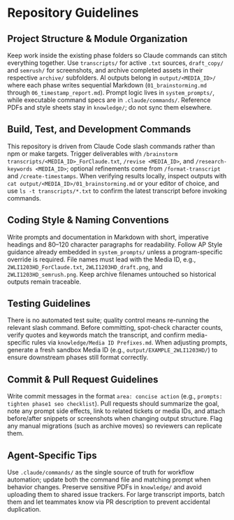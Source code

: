# Repository Guidelines

## Project Structure & Module Organization
Keep work inside the existing phase folders so Claude commands can stitch everything together. Use `transcripts/` for active `.txt` sources, `draft_copy/` and `semrush/` for screenshots, and archive completed assets in their respective `archive/` subfolders. AI outputs belong in `output/<MEDIA_ID>/` where each phase writes sequential Markdown (`01_brainstorming.md` through `06_timestamp_report.md`). Prompt logic lives in `system_prompts/`, while executable command specs are in `.claude/commands/`. Reference PDFs and style sheets stay in `knowledge/`; do not sync them elsewhere.

## Build, Test, and Development Commands
This repository is driven from Claude Code slash commands rather than npm or make targets. Trigger deliverables with `/brainstorm transcripts/<MEDIA_ID>_ForClaude.txt`, `/revise <MEDIA_ID>`, and `/research-keywords <MEDIA_ID>`; optional refinements come from `/format-transcript` and `/create-timestamps`. When verifying results locally, inspect outputs with `cat output/<MEDIA_ID>/01_brainstorming.md` or your editor of choice, and use `ls -t transcripts/*.txt` to confirm the latest transcript before invoking commands.

## Coding Style & Naming Conventions
Write prompts and documentation in Markdown with short, imperative headings and 80–120 character paragraphs for readability. Follow AP Style guidance already embedded in `system_prompts/` unless a program-specific override is required. File names must lead with the Media ID, e.g., `2WLI1203HD_ForClaude.txt`, `2WLI1203HD_draft.png`, and `2WLI1203HD_semrush.png`. Keep archive filenames untouched so historical outputs remain traceable.

## Testing Guidelines
There is no automated test suite; quality control means re-running the relevant slash command. Before committing, spot-check character counts, verify quotes and keywords match the transcript, and confirm media-specific rules via `knowledge/Media ID Prefixes.md`. When adjusting prompts, generate a fresh sandbox Media ID (e.g., `output/EXAMPLE_2WLI1203HD/`) to ensure downstream phases still format correctly.

## Commit & Pull Request Guidelines
Write commit messages in the format `area: concise action` (e.g., `prompts: tighten phase1 seo checklist`). Pull requests should summarize the goal, note any prompt side effects, link to related tickets or media IDs, and attach before/after snippets or screenshots when changing output structure. Flag any manual migrations (such as archive moves) so reviewers can replicate them.

## Agent-Specific Tips
Use `.claude/commands/` as the single source of truth for workflow automation; update both the command file and matching prompt when behavior changes. Preserve sensitive PDFs in `knowledge/` and avoid uploading them to shared issue trackers. For large transcript imports, batch them and let teammates know via PR description to prevent accidental duplication.

